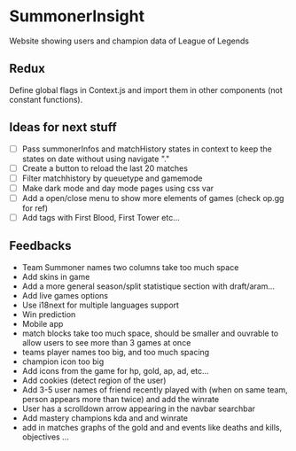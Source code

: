 # SummonerInsight
Website showing users and champion data of League of Legends

## Redux

Define global flags in Context.js and import them in other components (not constant functions).

## Ideas for next stuff
- [ ] Pass summonerInfos and matchHistory states in context to keep the states on date without using navigate "."
- [ ] Create a button to reload the last 20 matches
- [ ] Filter matchhistory by queuetype and gamemode
- [ ] Make dark mode and day mode pages using css var
- [ ] Add a open/close menu to show more elements of games (check op.gg for ref)
- [ ] Add tags with First Blood, First Tower etc...

## Feedbacks
- Team Summoner names two columns take too much space
- Add skins in game
- Add a more general season/split statistique section with draft/aram...
- Add live games options
- Use i18next for multiple languages support
- Win prediction
- Mobile app
- match blocks take too much space, should be smaller and ouvrable to allow users to see more than 3 games at once
- teams player names too big, and too much spacing
- champion icon too big
- Add icons from the game for hp, gold, ap, ad, etc...
- Add cookies (detect region of the user)
- Add 3-5 user names of friend recently played with (when on same team, person appears more than twice) and add the winrate
- User has a scrolldown arrow appearing in the navbar searchbar
- Add mastery champions kda and and winrate
- add in matches graphs of the gold and and events like deaths and kills, objectives ...
